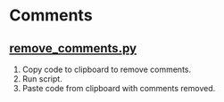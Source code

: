 # Comments

## [remove_comments.py](remove_comments.py)  

1. Copy code to clipboard to remove comments.
2. Run script.
3. Paste code from clipboard with comments removed. 
